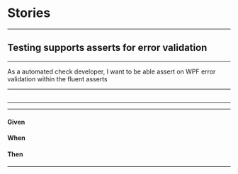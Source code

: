 # Stories

---

## Testing supports asserts for error validation

---

As a automated check developer, I want to be able assert on WPF error validation within the fluent asserts

---

## 

---
---

#### Given
#### When
#### Then

---

